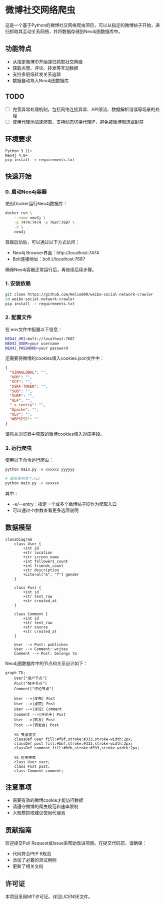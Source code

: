 # 微博社交网络爬虫

这是一个基于Python的微博社交网络爬虫项目，可以从指定的微博帖子开始，递归抓取其互动关系网络，并将数据存储到Neo4j图数据库中。

## 功能特点

- 从指定微博ID开始递归抓取社交网络
- 获取点赞、评论、转发等互动数据
- 支持多层级转发关系追踪
- 数据自动导入Neo4j图数据库

## TODO

- [ ]  完善异常处理机制，包括网络连接异常、API限流、数据解析错误等场景的处理
- [ ]  使用代理池加速爬取，支持动态切换代理IP，避免被微博限流或封禁

## 环境要求

```
Python 3.11+
Neo4j 4.0+
pip install -r requirements.txt
```

## 快速开始

### 0. 启动Neo4j容器

使用Docker运行Neo4j数据库：

```bash
docker run \
    --name neo4j \
    -p 7474:7474 -p 7687:7687 \
    -d \
    neo4j
```

容器启动后，可以通过以下方式访问：

- Neo4j Browser界面：http://localhost:7474
- Bolt连接地址：bolt://localhost:7687

确保Neo4j容器正常运行后，再继续后续步骤。

### 1. 安装依赖

```bash
git clone https://github.com/Helio609/weibo-social-network-crawler
cd weibo-social-network-crawler
pip install -r requirements.txt
```

### 2. 配置文件

在.env文件中配置以下信息：

```bash
NEO4J_URI=bolt://localhost:7687
NEO4J_USER=your username
NEO4J_PASSWORD=your password
```

还需要将微博的cookies填入cookies.json文件中：

```json
{
  "SINAGLOBAL": "",
  "UOR": "",
  "SCF": "",
  "XSRF-TOKEN": "",
  "SUB": "",
  "SUBP": "",
  "ALF": "",
  "_s_tentry": "",
  "Apache": "",
  "ULV": "",
  "WBPSESS": ""
}
```

请将从浏览器中获取的微博cookies填入对应字段。

### 3. 运行爬虫

使用以下命令运行爬虫：

```bash
python main.py -e xxxxxx yyyyyy

# 或者使用单个入口
python main.py -e xxxxxx
```

其中：

- -e/--entry：指定一个或多个微博帖子ID作为爬取入口
- 可以通过-h参数查看更多选项说明

## 数据模型

```mermaid
classDiagram
    class User {
        +int id
        +str location
        +str screen_name
        +int followers_count
        +int friends_count
        +str description
        +Literal["m", "f"] gender
    }
    
    class Post {
        +int id
        +str text_raw
        +str created_at
    }
    
    class Comment {
        +int id
        +str text_raw
        +str source
        +str created_at
    }

    User --> Post: publishes
    User --> Comment: writes
    Comment --> Post: belongs to
```

Neo4j图数据库中的节点和关系设计如下：

```mermaid
graph TD;
    User["用户节点"]
    Post["帖子节点"]
    Comment["评论节点"]
    
    User -->|发布| Post
    User -->|点赞| Post
    User -->|评论| Comment
    Comment -->|评论于| Post
    User -->|转发| Post
    Post -->|转发自| Post
    
    %% 节点样式
    classDef user fill:#f9f,stroke:#333,stroke-width:2px;
    classDef post fill:#bbf,stroke:#333,stroke-width:2px;
    classDef comment fill:#bfb,stroke:#333,stroke-width:2px;
    
    %% 应用样式
    class User user;
    class Post post;
    class Comment comment;
```

## 注意事项

- 需要有效的微博cookie才能访问数据
- 请遵守微博的爬虫规范和速率限制
- 大规模抓取建议使用代理池

## 贡献指南

欢迎提交Pull Request或Issue来帮助改进项目。在提交代码前，请确保：

- 代码符合PEP 8规范
- 添加了必要的测试用例
- 更新了相关文档

## 许可证

本项目采用MIT许可证。详见LICENSE文件。